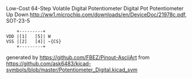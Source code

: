 Low-Cost 64-Step Volatile Digital Potentiometer
Digital Pot Potentiometer Up Down
http://ww1.microchip.com/downloads/en/DeviceDoc/21978c.pdf, SOT-23-5


	    +---------+
	VDD |[1]   [5]| W
	VSS |[2]   [4]| ~{CS}
	    +---------+


generated by https://github.com/FBEZ/Pinout-AsciiArt from https://github.com/ask6483/kicad-symbols/blob/master/Potentiometer_Digital.kicad_sym